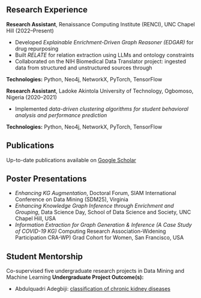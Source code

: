 ## Research Experience

**Research Assistant**, Renaissance Computing Institute (RENCI), UNC Chapel Hill (2022–Present)  
- Developed *Explainable Enrichment-Driven Graph Reasoner (EDGAR)* for drug repurposing  
- Built *RELATE* for relation extraction using LLMs and ontology constraints  
- Collaborated on the NIH Biomedical Data Translator project: ingested data from structured and unstructured sources through  

**Technologies:** Python, Neo4j, NetworkX, PyTorch, TensorFlow  

**Research Assistant**, Ladoke Akintola University of Technology, Ogbomoso, Nigeria (2020–2021)  
- Implemented *data-driven clustering algorithms for student behavioral analysis and performance prediction*


**Technologies:** Python, Neo4j, NetworkX, PyTorch, TensorFlow  



## Publications

Up-to-date publications available on [Google Scholar](https://scholar.google.com/citations?hl=en&user=4tvUEjkAAAAJ&view_op=list_works)



## Poster Presentations
- *Enhancing KG Augmentation*, Doctoral Forum, SIAM International Conference on Data Mining (SDM25), Virginia
- *Enhancing Knowledge Graph Inference through Enrichment and Grouping*, Data Science Day, School of Data Science and Society, UNC Chapel Hill, USA
- *Information Extraction for Graph Generation & Inference (A Case Study of COVID-19 KG)* Computing Research Association-Widening Participation CRA-WP) Grad Cohort
for Women, San Francisco, USA


## Student Mentorship
Co-supervised five undergraduate research projects in Data Mining and Machine Learning
**Undergraduate Project Outcome(s):**  
- Abdulquadri Adegbiji: [classification of chronic kidney diseases](https://scholar.google.com/citations?view_op=view_citation&hl=en&user=4tvUEjkAAAAJ&citation_for_view=4tvUEjkAAAAJ:Y0pCki6q_DkC)  


